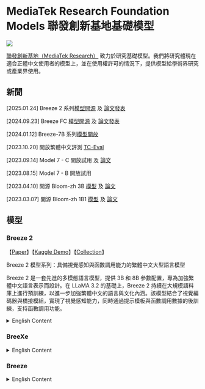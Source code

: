 # MediaTek Research Foundation Models 聯發創新基地基礎模型

![](./assets/starry_night.jpg)

[聯發創新基地（MediaTek Research）](https://www.mtkresearch.com/) 致力於研究基礎模型。我們將研究體現在適合正體中文使用者的模型上，並在使用權許可的情況下，提供模型給學術界研究或產業界使用。

## 新聞

[2025.01.24] Breeze 2 系列[模型開源](https://huggingface.co/collections/MediaTek-Research/breeze-2-67863158443a06a72dd29900) 及 [論文發表](./docs/Breeze2.pdf)

[2024.09.23] Breeze FC [模型開源](https://huggingface.co/MediaTek-Research/Breeze-7B-FC-v1_0) 及 [論文發表](https://arxiv.org/abs/2412.01130)

[2024.01.12] Breeze-7B 系列[模型開放](https://huggingface.co/MediaTek-Research/Breeze-7B-Instruct-v0.1)

[2023.10.20] 開放繁體中文評測 [TC-Eval](./TC-Eval/)

[2023.09.14] Model 7 - C 開放試用 及 [論文](https://arxiv.org/abs/2309.08448)

[2023.08.15] Model 7 - B 開放試用

[2023.04.10] 開源 Bloom-zh 3B [模型](https://huggingface.co/ckip-joint/bloom-3b-zh) 及 [論文](https://arxiv.org/abs/2303.04715)

[2023.03.07] 開源 Bloom-zh 1B1 [模型](https://huggingface.co/ckip-joint/bloom-1b1-zh) 及 [論文](https://arxiv.org/abs/2303.04715)


## 模型

### Breeze 2

【[Paper](https://github.com/mtkresearch/MR-Models/blob/main/Breeze2.pdf)】【[Kaggle Demo](https://www.kaggle.com/code/ycckaggle/breeze-2-demo)】【[Collection](https://huggingface.co/collections/MediaTek-Research/breeze-2-67863158443a06a72dd29900)】 

Breeze 2 模型系列：具備視覺感知與函數調用能力的繁體中文大型語言模型

Breeze 2 是一套先進的多模態語言模型，提供 3B 和 8B 參數配置，專為加強繁體中文語言表示而設計。在 LLaMA 3.2 的基礎上，Breeze 2 持續在大規模語料庫上進行預訓練，以進一步加強繁體中文的語言與文化內涵。該模型結合了視覺編碼器與橋接模組，實現了視覺感知能力，同時通過提示模板與函數調用數據的後訓練，支持函數調用功能。

<details>
<summary>English Content</summary>
The Breeze 2 Herd of Models: Traditional Chinese LLMs Based on LLaMA with Vision-Aware and Function-Calling Capabilities

Breeze 2 is a suite of advanced multi-modal language models, available in 3B and 8B parameter configurations, specifically designed to enhance Traditional Chinese language representation. Building upon the LLaMA 3.2, Breeze 2 continues pretraining on an extensive corpus to enhance the linguistic and cultural heritage of Traditional Chinese. It incorporates vision-aware capabilities through a visual encoder and a bridge module, and supports function-calling via prompt templates and post-training on function-calling data.
</details>


### BreeXe

<details>
<summary>English Content</summary>
Breexe-8x7B is a language model family that builds on top of Mixtral-8x7B, specifically intended for Traditional Chinese use.

Breexe-8x7B-Base is the base model for the Breexe-8x7B series. Breexe-8x7B-Base expands the original vocabulary with additional 
30,000 Traditional Chinese tokens. With the expanded vocabulary, Breexe-8x7B operates at twice the inference speed for Traditional 
Chinese to Mixtral-8x7B.

Breexe-8x7B-Instruct derives from the base model Breexe-8x7B-Base, 
making the resulting model amenable to be used as-is for commonly seen tasks, such as Q&A, RAG, multi-round chat, and summarization. 
**Breexe-8x7B-Instruct demonstrates impressive performance in benchmarks for Traditional Chinese and English, on par with OpenAI's gpt-3.5-turbo-1106.**
</details>

### Breeze


<details>
<summary>English Content</summary>
Breeze-7B is a language model family that builds on top of Mistral-7B, specifically intended for Traditional Chinese use.

For details of this model please read our [paper](https://arxiv.org/abs/2403.02712).

Practicality-wise:
- Breeze-7B-Base expands the original vocabulary with an additional 30,000 Traditional Chinese tokens. With the expanded vocabulary, and everything else being equal, Breeze-7B operates at twice the inference speed for Traditional Chinese to Mistral-7B and Llama 7B. 
- Breeze-7B-Instruct can be used as is for common tasks such as Q&A, RAG, multi-round chat, and summarization.

Performance-wise:
- Breeze-7B-Instruct demonstrates impressive performance in benchmarks for Traditional Chinese and English when compared to similar-sized open-source contemporaries such as Taiwan-LLM-7B/13B-chat, QWen(1.5)-7B-Chat, and Yi-6B-Chat. 
</details>





